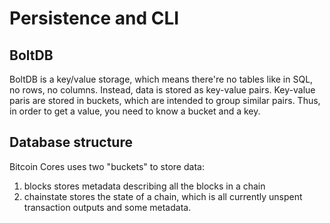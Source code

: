 # Persistence and CLI

## BoltDB

BoltDB is a key/value storage, which means there're no tables like in SQL, no rows, no columns. Instead, data is stored as key-value pairs. Key-value paris are stored in buckets, which are intended to group similar pairs. Thus, in order to get a value, you need to know a bucket and a key.

## Database structure

Bitcoin Cores uses two "buckets" to store data:

1. blocks stores metadata describing all the blocks in a chain
2. chainstate stores the state of a chain, which is all currently unspent transaction outputs and some metadata.
